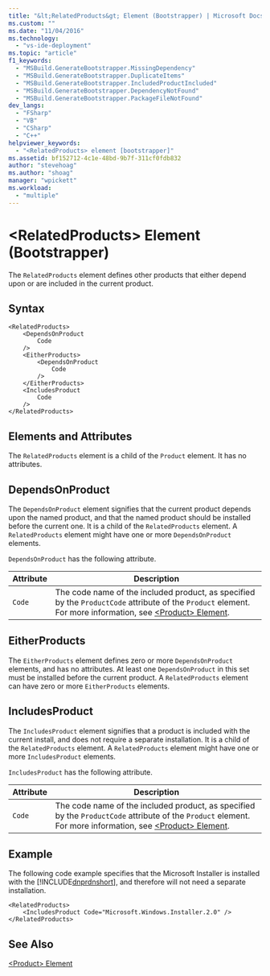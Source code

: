 ```yaml
---
title: "&lt;RelatedProducts&gt; Element (Bootstrapper) | Microsoft Docs"
ms.custom: ""
ms.date: "11/04/2016"
ms.technology: 
  - "vs-ide-deployment"
ms.topic: "article"
f1_keywords: 
  - "MSBuild.GenerateBootstrapper.MissingDependency"
  - "MSBuild.GenerateBootstrapper.DuplicateItems"
  - "MSBuild.GenerateBootstrapper.IncludedProductIncluded"
  - "MSBuild.GenerateBootstrapper.DependencyNotFound"
  - "MSBuild.GenerateBootstrapper.PackageFileNotFound"
dev_langs: 
  - "FSharp"
  - "VB"
  - "CSharp"
  - "C++"
helpviewer_keywords: 
  - "<RelatedProducts> element [bootstrapper]"
ms.assetid: bf152712-4c1e-48bd-9b7f-311cf0fdb832
author: "stevehoag"
ms.author: "shoag"
manager: "wpickett"
ms.workload: 
  - "multiple"
---
```

# &lt;RelatedProducts&gt; Element (Bootstrapper)
The `RelatedProducts` element defines other products that either depend upon or are included in the current product.  
  
## Syntax  
  
```  
<RelatedProducts>  
    <DependsOnProduct  
        Code  
    />  
    <EitherProducts>  
        <DependsOnProduct  
            Code  
        />  
    </EitherProducts>  
    <IncludesProduct  
        Code  
    />  
</RelatedProducts>  
```  
  
## Elements and Attributes  
 The `RelatedProducts` element is a child of the `Product` element. It has no attributes.  
  
## DependsOnProduct  
 The `DependsOnProduct` element signifies that the current product depends upon the named product, and that the named product should be installed before the current one. It is a child of the `RelatedProducts` element. A `RelatedProducts` element might have one or more `DependsOnProduct` elements.  
  
 `DependsOnProduct` has the following attribute.  
  
|Attribute|Description|  
|---------------|-----------------|  
|`Code`|The code name of the included product, as specified by the `ProductCode` attribute of the `Product` element. For more information, see [\<Product> Element](../deployment/product-element-bootstrapper.md).|  
  
## EitherProducts  
 The `EitherProducts` element defines zero or more `DependsOnProduct` elements, and has no attributes. At least one `DependsOnProduct` in this set must be installed before the current product. A `RelatedProducts` element can have zero or more `EitherProducts` elements.  
  
## IncludesProduct  
 The `IncludesProduct` element signifies that a product is included with the current install, and does not require a separate installation. It is a child of the `RelatedProducts` element. A `RelatedProducts` element might have one or more `IncludesProduct` elements.  
  
 `IncludesProduct` has the following attribute.  
  
|Attribute|Description|  
|---------------|-----------------|  
|`Code`|The code name of the included product, as specified by the `ProductCode` attribute of the `Product` element. For more information, see [\<Product> Element](../deployment/product-element-bootstrapper.md).|  
  
## Example  
 The following code example specifies that the Microsoft Installer is installed with the [!INCLUDE[dnprdnshort](../code-quality/includes/dnprdnshort_md.md)], and therefore will not need a separate installation.  
  
```  
<RelatedProducts>  
    <IncludesProduct Code="Microsoft.Windows.Installer.2.0" />  
</RelatedProducts>  
```  
  
## See Also  
 [\<Product> Element](../deployment/product-element-bootstrapper.md)